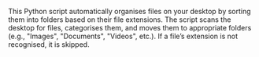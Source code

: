 This Python script automatically organises files on your desktop by sorting them into folders based on their file extensions. 
The script scans the desktop for files, categorises them, and moves them to appropriate folders (e.g., "Images", "Documents", "Videos", etc.). 
If a file’s extension is not recognised, it is skipped.
